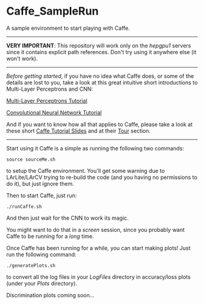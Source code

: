 # Caffe_SampleRun
A sample environment to start playing with Caffe.

---

**VERY IMPORTANT**: This repository will work only on the *hepgpu1* servers since it contains explicit path references. Don't try using it anywhere else (it won't work).

---

*Before getting started*, if you have no idea what Caffe does, or some of the details are lost to you, take a look at this great intuitive short introductions to Multi-Layer Perceptrons and CNN:

[Multi-Layer Perceptrons Tutorial](https://ujjwalkarn.me/2016/08/09/quick-intro-neural-networks/)

[Convolutional Neural Network Tutorial](https://ujjwalkarn.me/2016/08/11/intuitive-explanation-convnets/)

And if you want to know how all that applies to Caffe, please take a look at these short [Caffe Tutorial Slides](https://docs.google.com/presentation/d/1HxGdeq8MPktHaPb-rlmYYQ723iWzq9ur6Gjo71YiG0Y/edit#slide=id.g109e849287_6_515) and at their [Tour](http://caffe.berkeleyvision.org/tutorial/) section.

---

Start using it Caffe is a simple as running the following two commands:

```
source sourceMe.sh
```

to setup the Caffe environment. You'll get some warning due to LArLite/LArCV trying to re-build the code (and you having no permissions to do it), but just ignore them.

Then to start Caffe, just run:

```
./runCaffe.sh
```

And then just wait for the CNN to work its magic.

You might want to do that in a *screen* session, since you probably want Caffe to be running for a *long* time.

Once Caffe has been running for a while, you can start making plots! Just run the following command:

```
./generatePlots.sh
```

to convert all the log files in your *LogFiles* directory in accuracy/loss plots (under your *Plots* directory).

Discrimination plots coming soon...